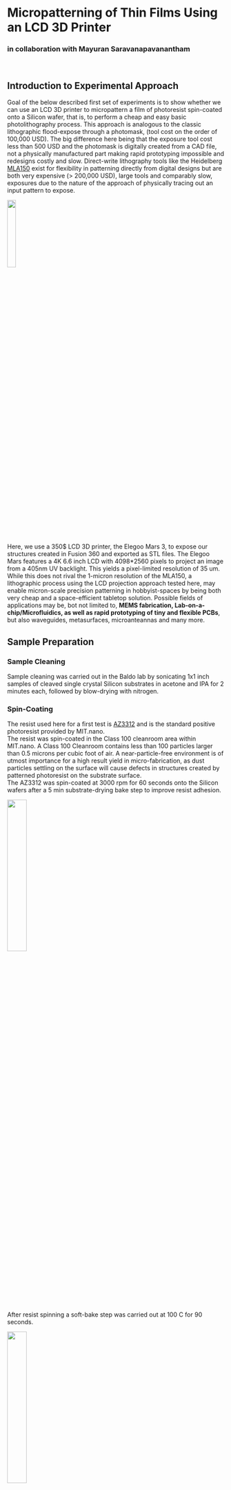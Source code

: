 # Micropatterning of Thin Films Using an LCD 3D Printer 

### in collaboration with Mayuran Saravanapavanantham

<br />

## Introduction to Experimental Approach

Goal of the below described first set of experiments is to show whether we can use an LCD 3D printer to micropattern a film of photoresist spin-coated onto a Silicon wafer, that is, to perform a cheap and easy basic photolithography process. This approach is analogous to the classic lithographic flood-expose through a photomask, (tool cost on the order of 100,000 USD). The big difference here being that the exposure tool cost less than 500 USD and the photomask is digitally created from a CAD file, not a physically manufactured part making rapid prototyping impossible and redesigns costly and slow. Direct-write lithography tools like the Heidelberg [MLA150](https://heidelberg-instruments.com/product/mla150/) exist for flexibility in patterning directly from digital designs but are both very expensive (> 200,000 USD), large tools and comparably slow, exposures due to the nature of the approach of physically tracing out an input pattern to expose.  

<img src="/assets/images/Micropatterning_Elegoo_Mars_SLA_3D_printer/Elegoo_Mars3_printer.png" width="20%" />

Here, we use a 350$ LCD 3D printer, the Elegoo Mars 3, to expose our structures created in Fusion 360 and exported as STL files. The Elegoo Mars features a 4K 6.6 inch LCD with 4098\*2560 pixels to project an image from a 405nm UV backlight. This yields a pixel-limited resolution of 35 um. While this does not rival the 1-micron resolution of the MLA150, a lithographic process using the LCD projection approach tested here, may enable micron-scale precision patterning in hobbyist-spaces by being both very cheap and a space-efficient tabletop solution. Possible fields of applications may be, bot not limited to, **MEMS fabrication, Lab-on-a-chip/Microfluidics, as well as rapid prototyping of tiny and flexible PCBs**, but also waveguides, metasurfaces, microanteannas and many more.

## Sample Preparation

### Sample Cleaning

Sample cleaning was carried out in the Baldo lab by sonicating 1x1 inch samples of cleaved single crystal Silicon substrates in acetone and IPA for 2 minutes each, followed by blow-drying with nitrogen. 

### Spin-Coating

The resist used here for a first test is [AZ3312](https://cores.research.asu.edu/sites/default/files/2019-10/az_3312_photoresist_data.pdf) and is the standard positive photoresist provided by MIT.nano.  
The resist was spin-coated in the Class 100 cleanroom area within MIT.nano. A Class 100 Cleanroom contains less than 100 particles larger than 0.5 microns per cubic foot of air. A near-particle-free environment is of utmost importance for a high result yield in micro-fabrication, as dust particles settling on the surface will cause defects in structures created by patterned photoresist on the substrate surface.  
The AZ3312 was spin-coated at 3000 rpm for 60 seconds onto the Silicon wafers after a 5 min substrate-drying bake step to improve resist adhesion.

<img src="/assets/images/Micropatterning_Elegoo_Mars_SLA_3D_printer/220401_1st_pattern_test_AZ3312_on_Si/Photos/IMG_3788.JPEG" width="30%" />

After resist spinning a soft-bake step was carried out at 100 C for 90 seconds.

<img src="/assets/images/Micropatterning_Elegoo_Mars_SLA_3D_printer/220401_1st_pattern_test_AZ3312_on_Si/Photos/IMG_3791.jpeg" width="30%" />

## Measurement of Lamp Intensity and Calculation of UV Exposure Time

The required UV exposure dose can be found in the data-sheet linked above to be 100 mJ/cm2. AZ3312 can be exposed both at i-line at h-line, meaning 365 nm wavelength and 405 nm, respectively.  
In order to calculate the correct exposure time, the lamp intensity must be known. To determine this we used a calibrated Si-photodiode from [Thorlabs](https://www.thorlabs.com/newgrouppage9.cfm?objectgroup_id=2822) which was placed face down directly on the glass panel of the Elegoo Mars 3. In complete darkness, UV exposure yielded a detected current of 150 uA flowing through the photodiode. 

<img src="/assets/images/Micropatterning_Elegoo_Mars_SLA_3D_printer/220401_1st_pattern_test_AZ3312_on_Si/Photos/IMG_3785.JPEG" width="30%" />
<img src="/assets/images/Micropatterning_Elegoo_Mars_SLA_3D_printer/220401_1st_pattern_test_AZ3312_on_Si/Photos/IMG_3787.JPEG" width="30%" />

Knowing that the 3D printer's lamp is a 405 nm UV lamp, the diode sensitivity can be read out from the calibration data to be 0.065 A/W. Dividing the detected current by the sensitivity value yields a lamp irradiance of 2 mW. Since the area of the photodiode is 1x1 cm, the UV-light intensity is thus 2 mW/cm2. To finally obtain the required exposure time from this, one simply needs to divide the exposure dose by the lamp intensity, yielding an exposure time of *50 seconds*. 

## CAD of test structures to pattern into resist

Structures for two experiments to be carried out were designed in Fusion 360, as expounded below. Test structures chosen here were sets of square pads of varying size and spacing as well as a continuous trace of increasingly lower width.  

Since in an LCD 3D printer the bodies in the STL file are usually the areas of the resin to be hardened, *solid bodies will be exposed areas on the printer bed*. As AZ3312 is a positive resist, exposed areas in the polymer are broken down and will be washed away in the developer. Thus, in the case of the bodies shown in the first image below, the pads and lines will wash away while all other resist on the substrate remains in place. From an adhesion perspective, it is evidently a lot easier to develop structures in a matrix of connected resist than vice versa. 

Sizes of the structures designed below range from 5 mm down to 10 um side length for the pairs of square pads. The smallest pads are not expected to be possible to develop with this approach since their side length is below the pixel resolution of the printer. Equivalently, the connected lines on the right-hand side range from 500 um to 25 um line width, that is, trace widths of about 20 mils down to 1 mil.

<img src="/assets/images/Micropatterning_Elegoo_Mars_SLA_3D_printer/220401_1st_pattern_test_AZ3312_on_Si/Developed_patterns_in_unexposed_resist/CAD_pads_lines.png" width="30%" />

In order to create the opposite, free-standing structures in resist, I inverted the above patterns such that the structures to leave behind are cut-outs in a solid body. Thus, all resist surrounding the pads and lines will be exposed. The resulting body in the CAD file is shown below.

<img src="/assets/images/Micropatterning_Elegoo_Mars_SLA_3D_printer/220401_1st_pattern_test_AZ3312_on_Si/Resist_around_patterns_developed/CAD_pads_lines_inverted.png" width="30%" />

The exported STL files were then sliced and prepared for print in the [CHITUBOX](https://www.chitubox.com/en/index) software recommended by Elegoo for use with their 3D printers. The height of the bodies to pattern is arbirtary here as we simply set the bottom layer exposure time to the exposure time calculated above and stop the print after the bottom layer exposure is complete.

## UV-exposure on Elegoo Mars 3 printer

UV exposure was carried out in ONElab spaces by placing the resist-coated wafer upside down directly on the glass panel of the 3D printer's LCD screen, as shown below. The correct exposure time, as mentioned above, was set by the bottom layer exposure time parameter in CHITUBOX.

<img src="/assets/images/Micropatterning_Elegoo_Mars_SLA_3D_printer/220401_1st_pattern_test_AZ3312_on_Si/Photos/IMG_3794.JPEG" width="30%" />
<img src="/assets/images/Micropatterning_Elegoo_Mars_SLA_3D_printer/220401_1st_pattern_test_AZ3312_on_Si/Photos/IMG_3795.JPEG" width="30%" />

## Resist development

The resist was developed in MIT.nano in AZ300 MIF Developer for 90 seconds at room temperature.

## 1st experiment: Develop structures in a matrix of undeveloped resist

Here, the first design file shown above of individual bodies of pads and lines was used. Thus, the resist inside those structures was exposed and subsequently developed away, leaving the surrounding matrix of photoresist intact.

A photo of the sample after resist development is shown below.

<img src="/assets/images/Micropatterning_Elegoo_Mars_SLA_3D_printer/220401_1st_pattern_test_AZ3312_on_Si/Photos/IMG_3808.JPEG" width="30%" />

### Characterization in Optical Microscope

All following images were taken at 5x magnification.

The image below shows 200 um pads on the very left down to 10 um pads on the very right. A seen in the image pads of 50 um side length and gap cannot be resolved cleanly anymore. Further, note the singular dust particle creating a significant defect in one of the 200 um pads, highlighting the importance of a low-particle environment.

<img src="/assets/images/Micropatterning_Elegoo_Mars_SLA_3D_printer/220401_1st_pattern_test_AZ3312_on_Si/Developed_patterns_in_unexposed_resist/5x_small_pads_annotated.png" width="30%" />

Notable in the image above is the partly developed border region between exposed and unexposed areas. The width of these poorly defined border regions is very close to 35 microns, matching exactly the pixel size of the display. An explanation for this may be that liquid crystals adjacent to each other in on/off position always have one pixel in between them that is only partly closed, as indicated schematically below, thus resulting in a single pixel line of under-exposure.

<img src="/assets/images/Micropatterning_Elegoo_Mars_SLA_3D_printer/border_liquid_crystal_alignment.png" width="20%" />

Investigating the developed line patterns, the image below shows the tranisition of the 500 um trace to the 200 um trace. Interestingly, the cleanly developed region inside the trace is close to 250 um wide where it is defined to be 200 um wide in the CAD file. Further the above mentioned partly-exposed border region is clearly visible here, too, and measuring 35 um in width. 

<img src="/assets/images/Micropatterning_Elegoo_Mars_SLA_3D_printer/220401_1st_pattern_test_AZ3312_on_Si/Developed_patterns_in_unexposed_resist/5x_200um_500um_annotated.png" width="30%" />

Due to these poorly exposed border regions the 50 um and 25 um trace widths are not well developed, as shown below.

<img src="/assets/images/Micropatterning_Elegoo_Mars_SLA_3D_printer/220401_1st_pattern_test_AZ3312_on_Si/Developed_patterns_in_unexposed_resist/Img4-5x_25um_50um_annotated.png" width="30%" />

A solution for this issue of ill-defined border regions could be over-exposure of the resist. This should yield a cleaner edge, as the above partly-exposed pixels should develop away with sufficient exposure. This approach will be explored in the second experiment described below.

## 2nd experiment: Free-standing resist structures with improved edges by resist over-exposure

The goals of the second experiment were to 1) determine the scale down to which free-standing structures can be created with this approach (key e.g. for PCB fab), and 2) test whether the border regions between exposed and unexposed areas can be improved by resist over-exposure.  

For the over-exposure I, at random, picked a more than doubled exposure time setting it to *120 seconds*.  

The Si substrate with the developed free-standing pads and lines is depicted below.

<img src="/assets/images/Micropatterning_Elegoo_Mars_SLA_3D_printer/220401_1st_pattern_test_AZ3312_on_Si/Photos/IMG_3885.JPEG" width="30%" />

### Characterization in Optical Microscope

As above, all images were taken at 5x magnification.

First, we can see that the over-exposure had the desired effect. Both the 500 um pad and line, shown below, are almost exactly 70 um less wide than designed in the CAD file, meaning that on each border one extra line of pixels was, as intended, developed away and left behind a clean line. Thus, this has to be taken into account in the design process, making structures 70 um wider than desired in the final product.  
Notable here is that interestingly there is an anisotropy between the x- and y-axis in cleanliness of exposure. From a hardware perspective this would not be expected, as the spacing of the pixel matrix should be identical in both axes. Hence, the pixel-driving software being the cause of this may be a more likely explanation.  

In any case, this effect can presumably be mitigated or eliminated by fine-tuning the over-exposure, performing an exposure array between 50 seconds and 120 seconds in order to find the optimum.

<img src="/assets/images/Micropatterning_Elegoo_Mars_SLA_3D_printer/220401_1st_pattern_test_AZ3312_on_Si/Resist_around_patterns_developed/5x_500um_pad_annotated.png" width="30%" />

<img src="/assets/images/Micropatterning_Elegoo_Mars_SLA_3D_printer/220401_1st_pattern_test_AZ3312_on_Si/Resist_around_patterns_developed/5x_500um_200um_line_annotated.png" width="30%" />

The anisotropy is also very clearly visible in the smaller, especially square, structures, as shown below. On the y-axis both the pads and line structures are missing an additional 10-15 um in width, and a second row of partly exposed pixels seems to be present in that direction, too. 

<img src="/assets/images/Micropatterning_Elegoo_Mars_SLA_3D_printer/220401_1st_pattern_test_AZ3312_on_Si/Resist_around_patterns_developed/5x_200um_pad_annotated.png" width="30%" />

<img src="/assets/images/Micropatterning_Elegoo_Mars_SLA_3D_printer/220401_1st_pattern_test_AZ3312_on_Si/Resist_around_patterns_developed/5x_200um_line_annotated.png" width="30%" />

Last, as depicted below, the 200 um line ends abruptly meaning that the 100 um (in design file) and below lines fully washed away. Equivalently, the 200 um pads shown above, yielding 115-135 um large pads in reality, were the smallest ones to remain undeveloped on the surface.

<img src="/assets/images/Micropatterning_Elegoo_Mars_SLA_3D_printer/220401_1st_pattern_test_AZ3312_on_Si/Resist_around_patterns_developed/5x_200um_100um_line.png" width="30%" />

## Next Steps

The next steps on this project will be:
1. Fine-tuning the exposure dose to find the lower size limit of free-standing structures that can be created using AZ3312.
2. Experiment with adhesion promoters and/or other resists to lower the size limit. For example SU-8 negative resist is very commonly used in microfluidics fabrication and is known to have excellent adhesion to many substrates.
3. Try spin-coating resist on FR-1 substrates and attempt to transfer the pattern into the copper clad by wet-etch. The areas masked by resist are protected here, thus, traces for PCB manufacturing may be created this way.
